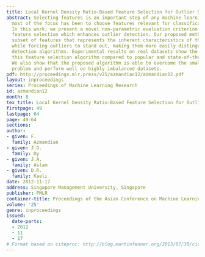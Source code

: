 ```yaml
---
title: Local Kernel Density Ratio-Based Feature Selection for Outlier Detection
abstract: Selecting features is an important step of any machine learning task, though
  most of the focus has been to choose features relevant for classification and regression.
  In this work, we present a novel non-parametric evaluation criterion for filter-based
  feature selection which enhances outlier detection. Our proposed method seeks the
  subset of features that represents the inherent characteristics of the normal dataset
  while forcing outliers to stand out, making them more easily distinguished by outlier
  detection algorithms. Experimental results on real datasets show the advantage of
  this feature selection algorithm compared to popular and state-of-the-art methods.
  We also show that the proposed algorithm is able to overcome the small sample space
  problem and perform well on highly imbalanced datasets.
pdf: http://proceedings.mlr.press/v25/azmandian12/azmandian12.pdf
layout: inproceedings
series: Proceedings of Machine Learning Research
id: azmandian12
month: 0
tex_title: Local Kernel Density Ratio-Based Feature Selection for Outlier Detection
firstpage: 49
lastpage: 64
page: 49-64
sections: 
author:
- given: F.
  family: Azmandian
- given: J.G.
  family: Dy
- given: J.A.
  family: Aslam
- given: D.R.
  family: Kaeli
date: 2012-11-17
address: Singapore Management University, Singapore
publisher: PMLR
container-title: Proceedings of the Asian Conference on Machine Learning
volume: '25'
genre: inproceedings
issued:
  date-parts:
  - 2012
  - 11
  - 17
# Format based on citeproc: http://blog.martinfenner.org/2013/07/30/citeproc-yaml-for-bibliographies/
---
```

